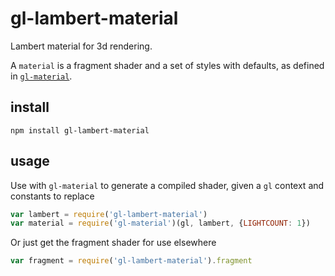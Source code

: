 # gl-lambert-material

Lambert material for 3d rendering.

A `material` is a fragment shader and a set of styles with defaults, as defined in [`gl-material`](https://github.com/freeman-lab/gl-material).

## install

```
npm install gl-lambert-material
```

## usage

Use with `gl-material` to generate a compiled shader, given a `gl` context and constants to replace

```javascript
var lambert = require('gl-lambert-material')
var material = require('gl-material')(gl, lambert, {LIGHTCOUNT: 1})
```

Or just get the fragment shader for use elsewhere

```javascript
var fragment = require('gl-lambert-material').fragment
```
